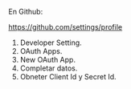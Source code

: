
En Github: 

https://github.com/settings/profile
1. Developer Setting.
2. OAuth Apps.
3. New OAuth App.
4. Completar datos.
5. Obneter Client Id y Secret Id.
